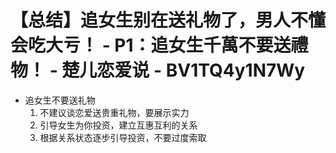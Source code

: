 # 【总结】追女生别在送礼物了，男人不懂会吃大亏！ - P1：追女生千萬不要送禮物！ - 楚儿恋爱说 - BV1TQ4y1N7Wy

-   追女生不要送礼物
    1.  不建议谈恋爱送贵重礼物，要展示实力
    2.  引导女生为你投资，建立互惠互利的关系
    3.  根据关系状态逐步引导投资，不要过度索取